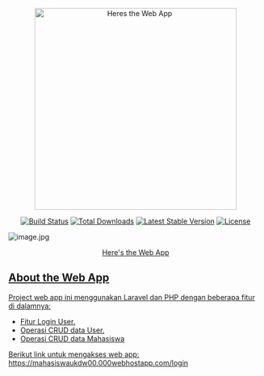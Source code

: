 <p align="center"><a href="https://mahasiswaukdw00.000webhostapp.com/login" target="_blank"><img src="![3186535](https://user-images.githubusercontent.com/107315843/174707401-aec2f17b-9683-4027-8f1d-6dbd2fc34b4a.jpg)" alt="Heres the Web App" width="400"></a></p>

<p align="center">
<a href="https://travis-ci.org/laravel/framework"><img src="https://travis-ci.org/laravel/framework.svg" alt="Build Status"></a>
<a href="https://packagist.org/packages/laravel/framework"><img src="https://poser.pugx.org/laravel/framework/d/total.svg" alt="Total Downloads"></a>
<a href="https://packagist.org/packages/laravel/framework"><img src="https://poser.pugx.org/laravel/framework/v/stable.svg" alt="Latest Stable Version"></a>
<a href="https://packagist.org/packages/laravel/framework"><img src="https://poser.pugx.org/laravel/framework/license.svg" alt="License"></a>
</p>

![image.jpg](https://user-images.githubusercontent.com/107315843/174707401-aec2f17b-9683-4027-8f1d-6dbd2fc34b4a.jpg)
<p align="center"><a href="https://mahasiswaukdw00.000webhostapp.com/login" target="_blank">Here's the Web App</p>
  
## About the Web App

Project web app ini menggunakan Laravel dan PHP dengan beberapa fitur di dalamnya:

- Fitur Login User.
- Operasi CRUD data User.
- Operasi CRUD data Mahasiswa

Berikut link untuk mengakses web app: https://mahasiswaukdw00.000webhostapp.com/login 
